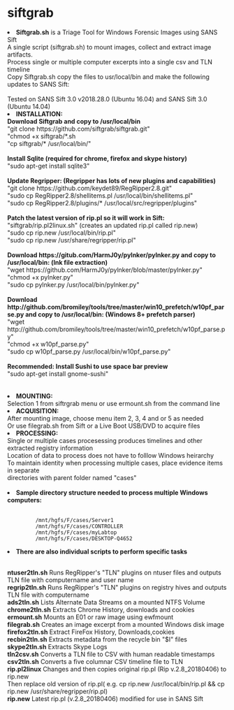 # siftgrab
<li><b>Siftgrab.sh</b> is a Triage Tool for Windows Forensic Images using SANS Sift</li>
A single script (siftgrab.sh) to mount images, collect and extract image artifacts.<br>  
Process single or multiple computer excerpts into a single csv and TLN timeline<br>
Copy Siftgrab.sh copy the files to usr/local/bin and make the following updates to SANS Sift:<br><br>
Tested on SANS Sift 3.0 v2018.28.0 (Ubuntu 16.04) and SANS Sift 3.0 (Ubuntu 14.04)<br> 
<li><b>INSTALLATION:</b><br>
<b>Download Siftgrab and copy to /usr/local/bin</b><br>
    "git clone https://github.com/siftgrab/siftgrab.git"<br>
    "chmod +x siftgrab/*.sh <br>
    "cp siftgrab/* /usr/local/bin/" <br><br>
<b>Install Sqlite (required for chrome, firefox and skype history)</b><br>
    "sudo apt-get install sqlite3"<br><br>
<b>Update Regripper: (Regripper has lots of new plugins and capabilities)</b><br>
    "git clone https://github.com/keydet89/RegRipper2.8.git"<br>
    "sudo cp RegRipper2.8/shellitems.pl /usr/local/bin/shellitems.pl"<br>
    "sudo cp RegRipper2.8/plugins/* /usr/local/src/regripper/plugins"<br><br>
<b>Patch the latest version of rip.pl so it will work in Sift:  </b><br>
    "siftgrab/rip.pl2linux.sh" (creates an updated rip.pl called rip.new)<br> 
    "sudo cp rip.new /usr/local/bin/rip.pl"<br>
    "sudo cp rip.new /usr/share/regripper/rip.pl"<br><br>
<b>Download https://gitub.com/HarmJ0y/pylnker/pylnker.py and copy to /usr/local/bin:  (lnk file extraction)</b><br>
    "wget https://github.com/HarmJ0y/pylnker/blob/master/pylnker.py"<br>
    "chmod +x pylnker.py"<br>
    "sudo cp pylnker.py /usr/local/bin/pylnker.py"<br><br>
<b>Download http://github.com/bromiley/tools/tree/master/win10_prefetch/w10pf_parse.py and copy to /usr/local/bin:  (Windows 8+ prefetch parser)</b><br>
    "wget http://github.com/bromiley/tools/tree/master/win10_prefetch/w10pf_parse.py"<br>
    "chmod +x w10pf_parse.py"<br>
    "sudo cp w10pf_parse.py /usr/local/bin/w10pf_parse.py"<br><br>
<b>Recommended: Install Sushi to use space bar preview</b><br>
    "sudo apt-get install gnome-sushi"<br><br><br>
<li><b>MOUNTING:</li></b>
    Selection 1 from siftrgrab menu or use ermount.sh from the command line<br>
<li><b>ACQUISITION:</li></b>
After mounting image, choose menu item 2, 3, 4 and or 5 as needed<br>
Or use filegrab.sh from Sift or a Live Boot USB/DVD to acquire files<br> 
<li><b>PROCESSING:</li></b>
Single or multiple cases procesessing produces timelines and other extracted registry information<br>
Location of data to process does not have to folllow Windows heirarchy<br>
To maintain identity when processing multiple cases, place evidence items in separate <br>
directories with parent folder named "cases"<br><br> 

<li><b>Sample directory structure needed to process multiple Windows computers:</li><br></b>
                 
             /mnt/hgfs/F/cases/Server1
             /mnt/hgfs/F/cases/CONTROLLER
             /mnt/hgfs/F/cases/myLabtop
             /mnt/hgfs/F/cases/DESKTOP-Q4652
 
 <li><b>There are also individual scripts to perform specific tasks</li><br></b>
   
 <b>ntuser2tln.sh</b>    Runs RegRipper's "TLN" plugins on ntuser files and outputs TLN file with computername and user name<br>
 <b>regrip2tln.sh</b>    Runs RegRipper's "TLN" plugins on registry hives and outputs TLN file with computername<br>
 <b>ads2tln.sh</b>       Lists Alternate Data Streams on a mounted NTFS Volume<br> 
 <b>chrome2tln.sh</b>    Extracts Chrome History, downloads and cookies<br>
 <b>ermount.sh</b>       Mounts an E01 or raw image using ewfmount<br>
 <b>filegrab.sh</b>      Creates an image excerpt from a mounted Windows disk image<br>
 <b>firefox2tln.sh</b>   Extract FireFox History, Downloads,cookies<br> 
 <b>recbin2tln.sh</b>    Extracts metadata from the recycle bin "$I" files<br>
 <b>skype2tln.sh</b>     Extracts Skype Logs<br>
 <b>tln2csv.sh</b>       Converts a TLN file to CSV with human readable timestamps<br> 
 <b>csv2tln.sh</b>       Converts a five columnar CSV timeline file to TLN<br>
 <b>rip.pl2linux</b>     Changes and then copies original rip.pl (Rip v.2.8_20180406) to rip.new<br>
                  Then replace old version of rip.pl( e.g. cp rip.new /usr/local/bin/rip.pl && cp rip.new /usr/share/regripper/rip.pl)<br>
 <b>rip.new</b>          Latest rip.pl (v.2.8_20180406) modified for use in SANS Sift<br> 
